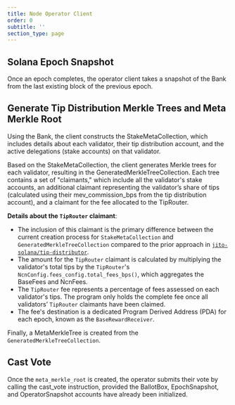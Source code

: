 ```yaml
---
title: Node Operator Client
order: 0
subtitle: ''
section_type: page
---
```


## Solana Epoch Snapshot

Once an epoch completes, the operator client takes a snapshot of the Bank from the last existing block of the previous epoch.

## Generate Tip Distribution Merkle Trees and Meta Merkle Root

Using the Bank, the client constructs the StakeMetaCollection, which includes details about each validator, their tip distribution account, and the active delegations (stake accounts) on that validator.

Based on the StakeMetaCollection, the client generates Merkle trees for each validator, resulting in the GeneratedMerkleTreeCollection.
Each tree contains a set of "claimants," which include all the validator's stake accounts, an additional claimant representing the validator’s share of tips (calculated using their mev_commission_bps from the tip distribution account), and a claimant for the fee allocated to the TipRouter.

**Details about the `TipRouter` claimant**:

- The inclusion of this claimant is the primary difference between the current creation process for `StakeMetaCollection` and `GeneratedMerkleTreeCollection` compared to the prior approach in [`jito-solana/tip-distributor`].
- The amount for the `TipRouter` claimant is calculated by multiplying the validator's total tips by the `TipRouter`'s `NcnConfig.fees_config.total_fees_bps()`, which aggregates the BaseFees and NcnFees.
- The `TipRouter` fee represents a percentage of fees assessed on each validator's tips. The program only holds the complete fee once all validators’ `TipRouter` claimants have been claimed.
- The fee's destination is a dedicated Program Derived Address (PDA) for each epoch, known as the `BaseRewardReceiver`.

Finally, a MetaMerkleTree is created from the `GeneratedMerkleTreeCollection`.

[`jito-solana/tip-distributor`]: https://github.com/jito-foundation/jito-programs/tree/master/mev-programs/

## Cast Vote

Once the `meta_merkle_root` is created, the operator submits their vote by calling the cast_vote instruction, provided the BallotBox, EpochSnapshot, and OperatorSnapshot accounts have already been initialized.

